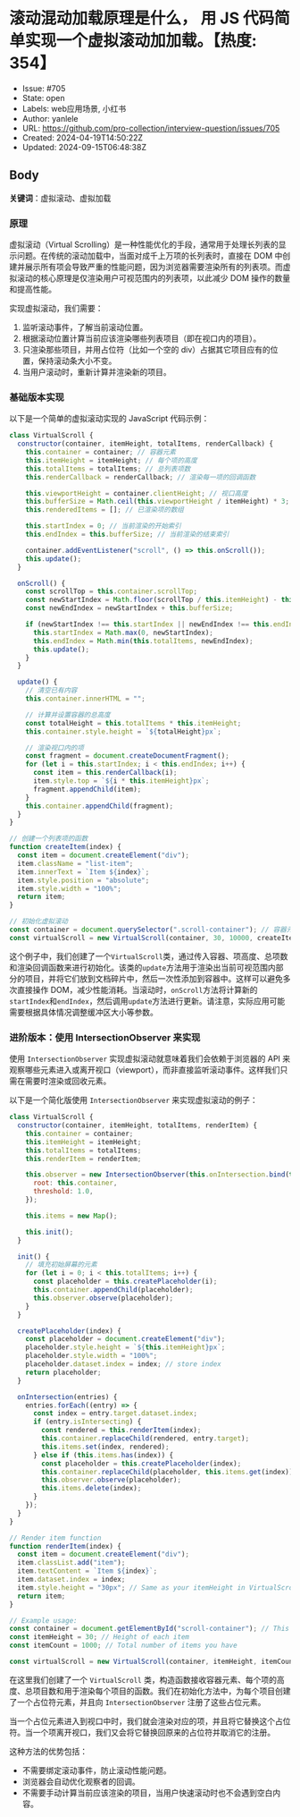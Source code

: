 # 滚动混动加载原理是什么， 用 JS 代码简单实现一个虚拟滚动加加载。【热度: 354】

- Issue: #705
- State: open
- Labels: web应用场景, 小红书
- Author: yanlele
- URL: https://github.com/pro-collection/interview-question/issues/705
- Created: 2024-04-19T14:50:22Z
- Updated: 2024-09-15T06:48:38Z

## Body

**关键词**：虚拟滚动、虚拟加载

### 原理

虚拟滚动（Virtual Scrolling）是一种性能优化的手段，通常用于处理长列表的显示问题。在传统的滚动加载中，当面对成千上万项的长列表时，直接在 DOM 中创建并展示所有项会导致严重的性能问题，因为浏览器需要渲染所有的列表项。而虚拟滚动的核心原理是仅渲染用户可视范围内的列表项，以此减少 DOM 操作的数量和提高性能。

实现虚拟滚动，我们需要：

1. 监听滚动事件，了解当前滚动位置。
2. 根据滚动位置计算当前应该渲染哪些列表项目（即在视口内的项目）。
3. 只渲染那些项目，并用占位符（比如一个空的 div）占据其它项目应有的位置，保持滚动条大小不变。
4. 当用户滚动时，重新计算并渲染新的项目。

### 基础版本实现

以下是一个简单的虚拟滚动实现的 JavaScript 代码示例：

```javascript
class VirtualScroll {
  constructor(container, itemHeight, totalItems, renderCallback) {
    this.container = container; // 容器元素
    this.itemHeight = itemHeight; // 每个项的高度
    this.totalItems = totalItems; // 总列表项数
    this.renderCallback = renderCallback; // 渲染每一项的回调函数

    this.viewportHeight = container.clientHeight; // 视口高度
    this.bufferSize = Math.ceil(this.viewportHeight / itemHeight) * 3; // 缓冲大小
    this.renderedItems = []; // 已渲染项的数组

    this.startIndex = 0; // 当前渲染的开始索引
    this.endIndex = this.bufferSize; // 当前渲染的结束索引

    container.addEventListener("scroll", () => this.onScroll());
    this.update();
  }

  onScroll() {
    const scrollTop = this.container.scrollTop;
    const newStartIndex = Math.floor(scrollTop / this.itemHeight) - this.bufferSize / 2;
    const newEndIndex = newStartIndex + this.bufferSize;

    if (newStartIndex !== this.startIndex || newEndIndex !== this.endIndex) {
      this.startIndex = Math.max(0, newStartIndex);
      this.endIndex = Math.min(this.totalItems, newEndIndex);
      this.update();
    }
  }

  update() {
    // 清空已有内容
    this.container.innerHTML = "";

    // 计算并设置容器的总高度
    const totalHeight = this.totalItems * this.itemHeight;
    this.container.style.height = `${totalHeight}px`;

    // 渲染视口内的项
    const fragment = document.createDocumentFragment();
    for (let i = this.startIndex; i < this.endIndex; i++) {
      const item = this.renderCallback(i);
      item.style.top = `${i * this.itemHeight}px`;
      fragment.appendChild(item);
    }
    this.container.appendChild(fragment);
  }
}

// 创建一个列表项的函数
function createItem(index) {
  const item = document.createElement("div");
  item.className = "list-item";
  item.innerText = `Item ${index}`;
  item.style.position = "absolute";
  item.style.width = "100%";
  return item;
}

// 初始化虚拟滚动
const container = document.querySelector(".scroll-container"); // 容器元素需要预先在HTML中定义
const virtualScroll = new VirtualScroll(container, 30, 10000, createItem);
```

这个例子中，我们创建了一个`VirtualScroll`类，通过传入容器、项高度、总项数和渲染回调函数来进行初始化。该类的`update`方法用于渲染出当前可视范围内部分的项目，并将它们放到文档碎片中，然后一次性添加到容器中。这样可以避免多次直接操作 DOM，减少性能消耗。当滚动时，`onScroll`方法将计算新的`startIndex`和`endIndex`，然后调用`update`方法进行更新。请注意，实际应用可能需要根据具体情况调整缓冲区大小等参数。

### 进阶版本：使用 IntersectionObserver 来实现

使用 `IntersectionObserver` 实现虚拟滚动就意味着我们会依赖于浏览器的 API 来观察哪些元素进入或离开视口（viewport），而非直接监听滚动事件。这样我们只需在需要时渲染或回收元素。

以下是一个简化版使用 `IntersectionObserver` 来实现虚拟滚动的例子：

```javascript
class VirtualScroll {
  constructor(container, itemHeight, totalItems, renderItem) {
    this.container = container;
    this.itemHeight = itemHeight;
    this.totalItems = totalItems;
    this.renderItem = renderItem;

    this.observer = new IntersectionObserver(this.onIntersection.bind(this), {
      root: this.container,
      threshold: 1.0,
    });

    this.items = new Map();

    this.init();
  }

  init() {
    // 填充初始屏幕的元素
    for (let i = 0; i < this.totalItems; i++) {
      const placeholder = this.createPlaceholder(i);
      this.container.appendChild(placeholder);
      this.observer.observe(placeholder);
    }
  }

  createPlaceholder(index) {
    const placeholder = document.createElement("div");
    placeholder.style.height = `${this.itemHeight}px`;
    placeholder.style.width = "100%";
    placeholder.dataset.index = index; // store index
    return placeholder;
  }

  onIntersection(entries) {
    entries.forEach((entry) => {
      const index = entry.target.dataset.index;
      if (entry.isIntersecting) {
        const rendered = this.renderItem(index);
        this.container.replaceChild(rendered, entry.target);
        this.items.set(index, rendered);
      } else if (this.items.has(index)) {
        const placeholder = this.createPlaceholder(index);
        this.container.replaceChild(placeholder, this.items.get(index));
        this.observer.observe(placeholder);
        this.items.delete(index);
      }
    });
  }
}

// Render item function
function renderItem(index) {
  const item = document.createElement("div");
  item.classList.add("item");
  item.textContent = `Item ${index}`;
  item.dataset.index = index;
  item.style.height = "30px"; // Same as your itemHeight in VirtualScroll
  return item;
}

// Example usage:
const container = document.getElementById("scroll-container"); // This should be a predefined element in your HTML
const itemHeight = 30; // Height of each item
const itemCount = 1000; // Total number of items you have

const virtualScroll = new VirtualScroll(container, itemHeight, itemCount, renderItem);
```

在这里我们创建了一个 `VirtualScroll` 类，构造函数接收容器元素、每个项的高度、总项目数和用于渲染每个项目的函数。我们在初始化方法中，为每个项目创建了一个占位符元素，并且向 `IntersectionObserver` 注册了这些占位元素。

当一个占位元素进入到视口中时，我们就会渲染对应的项，并且将它替换这个占位符。当一个项离开视口，我们又会将它替换回原来的占位符并取消它的注册。

这种方法的优势包括：

- 不需要绑定滚动事件，防止滚动性能问题。
- 浏览器会自动优化观察者的回调。
- 不需要手动计算当前应该渲染的项目，当用户快速滚动时也不会遇到空白内容。


